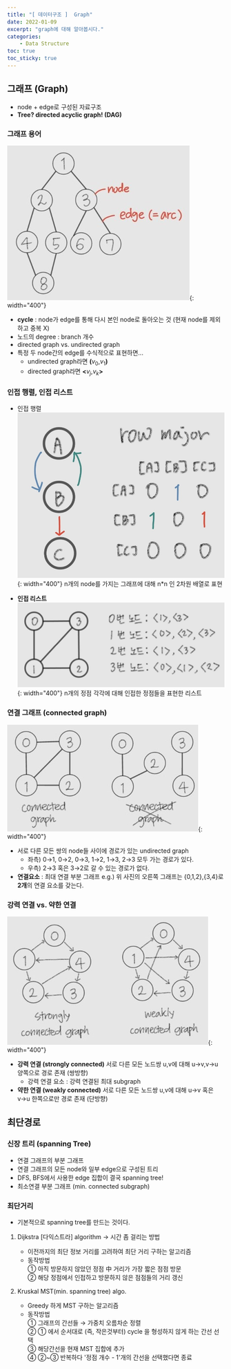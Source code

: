 ```yaml
---
title: "[ 데이터구조 ]  Graph"
date: 2022-01-09
excerpt: "graph에 대해 알아봅시다."
categories: 
    - Data Structure
toc: true
toc_sticky: true
---
```


## 그래프 (Graph)
- node + edge로 구성된 자료구조
- **Tree? directed acyclic graph! (DAG)**

### 그래프 용어
![1.jpg](/assets/images/posts/data_structure/graph/1.jpg){: width="400"}

- **cycle** : node가 edge를 통해 다시 본인 node로 돌아오는 것 (현재 node를 제외하고 중복 X)
- 노드의 degree : branch 개수
- directed graph vs. undirected graph
- 특정 두 node간의 edge를 수식적으로 표현하면...
    - undirected graph라면 **(**$v_0$,$v_1$**)**
    - directed graph라면 **<**$v_j$,$v_k$**>**

### 인접 행렬, 인접 리스트

- 인접 행렬
    ![2.jpg](/assets/images/posts/data_structure/graph/2.jpg){: width="400"}
    n개의 node를 가지는 그래프에 대해 n*n 인 2차원 배열로 표현
    
- **인접 리스트**
    ![3.jpg](/assets/images/posts/data_structure/graph/3.jpg){: width="400"}
    n개의 정점 각각에 대해 인접한 정점들을 표현한 리스트
    

### 연결 그래프 (connected graph)
![4.jpg](/assets/images/posts/data_structure/graph/4.jpg){: width="400"}

- 서로 다른 모든 쌍의 node들 사이에 경로가 있는 undirected graph
    - 좌측) 0→1, 0→2, 0→3, 1→2, 1→3, 2→3 모두 가는 경로가 있다.
    - 우측) 2→3 혹은 3→2로 갈 수 있는 경로가 없다.
- **연결요소** : 최대 연결 부분 그래프
    e.g.) 위 사진의 오른쪽 그래프는 {0,1,2},{3,4}로 **2개**의 연결 요소를 갖는다.
    

### 강력 연결 vs. 약한 연결
![5.jpg](/assets/images/posts/data_structure/graph/5.jpg){: width="400"}

- **강력 연결 (strongly connected)**
    서로 다른 모든 노드쌍 u,v에 대해 u→v,v→u 양쪽으로 경로 존재 (쌍방향)
    - 강력 연결 요소 : 강력 연결된 최대 subgraph
- **약한 연결 (weakly connected)**
    서로 다른 모든 노드쌍 u,v에 대해 u→v 혹은 v→u 한쪽으로만 경로 존재 (단방향)


<!-- 
### [번외] Level-Order Traversal

Q. level-order traversal과 breadth-first-search는 동일한 거 아닌가...?
A. 정답!! **Level order traversal** of a tree is **breadth first traversal**for the tree. -->



## 최단경로

### 신장 트리 (spanning Tree)
- 연결 그래프의 부분 그래프
- 연결 그래프의 모든 node와 일부 edge으로 구성된 트리
- DFS, BFS에서 사용한 edge 집합이 결국 spanning tree!
- 최소연결 부분 그래프 (min. connected subgraph)

### 최단거리
- 기본적으로 spanning tree를 만드는 것이다.
1. Dijkstra [다익스트라] algorithm → 시간 좀 걸리는 방법 
    - 이전까지의 최단 정보 거리를 고려하여 최단 거리 구하는 알고리즘
    - 동작방법  
        ① 아직 방문하지 않았던 정점 中 거리가 가장 짧은 점점 방문   
        ② 해당 정점에서 인접하고 방문하지 않은 점점들의 거리 갱신 
        
2. Kruskal MST(min. spanning tree) algo. 
    - Greedy 하게 MST 구하는 알고리즘
    - 동작방법  
        ① 그래프의 간선들 → 가중치 오름차순 정렬  
        ② ① 에서 순서대로 (즉, 작은것부터) cycle 을 형성하지 않게 하는 간선 선택  
        ③ 해당간선을 현재 MST 집합에 추가  
        ④ ②~③ 반복하다 '정점 개수 - 1'개의 간선을 선택했다면 종료